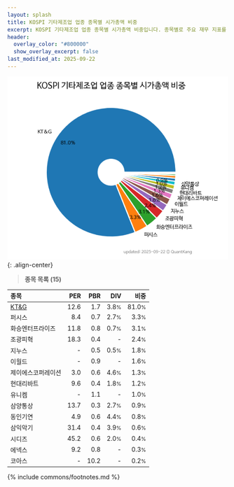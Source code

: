 ```yaml
---
layout: splash
title: KOSPI 기타제조업 업종 종목별 시가총액 비중
excerpt: KOSPI 기타제조업 업종 종목별 시가총액 비중입니다. 종목별로 주요 재무 지표를 함께 표시합니다.
header:
  overlay_color: "#800000"
  show_overlay_excerpt: false
last_modified_at: 2025-09-22
---
```



![KOSPI 기타제조업 업종 종목별 시가총액 비중](/stats/sector/images/kospi_업종_기타제조업_종목.png){: .align-center}


> **종목 목록 (15)**<a id="list"></a>

| **종목** | **PER** | **PBR** | **DIV** | **비중** |
| :------- | ------: | ------: | ------: | -------: |
| [KT&G](/033780/) | 12.6 | 1.7 | 3.8<small>%</small> | 81.0<small>%</small> |
| 퍼시스 | 8.4 | 0.7 | 2.7<small>%</small> | 3.3<small>%</small> |
| 화승엔터프라이즈 | 11.8 | 0.8 | 0.7<small>%</small> | 3.1<small>%</small> |
| 조광피혁 | 18.3 | 0.4 | - | 2.4<small>%</small> |
| 지누스 | - | 0.5 | 0.5<small>%</small> | 1.8<small>%</small> |
| 이월드 | - | 0.9 | - | 1.6<small>%</small> |
| 제이에스코퍼레이션 | 3.0 | 0.6 | 4.6<small>%</small> | 1.3<small>%</small> |
| 현대리바트 | 9.6 | 0.4 | 1.8<small>%</small> | 1.2<small>%</small> |
| 유니켐 | - | 1.1 | - | 1.0<small>%</small> |
| 삼양통상 | 13.7 | 0.3 | 2.7<small>%</small> | 0.9<small>%</small> |
| 동인기연 | 4.9 | 0.6 | 4.4<small>%</small> | 0.8<small>%</small> |
| 삼익악기 | 31.4 | 0.4 | 3.9<small>%</small> | 0.6<small>%</small> |
| 시디즈 | 45.2 | 0.6 | 2.0<small>%</small> | 0.4<small>%</small> |
| 에넥스 | 9.2 | 0.8 | - | 0.3<small>%</small> |
| 코아스 | - | 10.2 | - | 0.2<small>%</small> |

{% include commons/footnotes.md %}